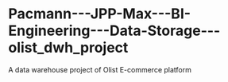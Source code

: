 # Pacmann---JPP-Max---BI-Engineering---Data-Storage---olist_dwh_project
A data warehouse project of Olist E-commerce platform

